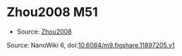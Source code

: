 <a name="material" />

# Zhou2008 M51
<script type="application/ld+json">
  {
    "@context": "https://schema.org/",
    "@type": "ChemicalSubstance",
    "@id": "https://egonw.github.io/nanowiki/nanowiki263.html#material",
    "http://purl.org/dc/terms/conformsTo":
      {
        "@type": "CreativeWork",
        "@id": "https://bioschemas.org/profiles/ChemicalSubstance/0.4-RELEASE/"
      },
    "identfier": "263",
    "name": "Zhou2008 M51",
    "url": "https://egonw.github.io/nanowiki/nanowiki263.html#material",
    "sameAs": "http://127.0.0.1/mediawiki/index.php/Special:URIResolver/Zhou2008_M51"
  }
</script>


* Source: [Zhou2008](articleZhou2008.md)


Source: NanoWiki 6, doi:[10.6084/m9.figshare.11897205.v1](https://doi.org/10.6084/m9.figshare.11897205.v1)
